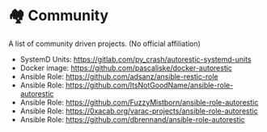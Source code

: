 # 🏘 Community

A list of community driven projects. (No official affiliation)

- SystemD Units: <https://gitlab.com/py_crash/autorestic-systemd-units>
- Docker image: <https://github.com/pascaliske/docker-autorestic>
- Ansible Role: <https://github.com/adsanz/ansible-restic-role>
- Ansible Role: <https://github.com/ItsNotGoodName/ansible-role-autorestic>
- Ansible Role: <https://github.com/FuzzyMistborn/ansible-role-autorestic>
- Ansible Role: <https://0xacab.org/varac-projects/ansible-role-autorestic>
- Ansible Role: <https://github.com/dbrennand/ansible-role-autorestic>
